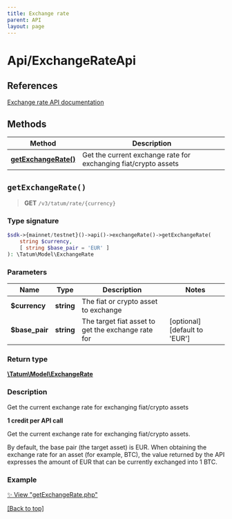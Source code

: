 ```yaml
---
title: Exchange rate
parent: API
layout: page
---
```


# Api/ExchangeRateApi

## References

[Exchange rate API documentation](https://apidoc.tatum.io/tag/Exchange-rate/)

## Methods

Method | Description
------------- | -------------
[**getExchangeRate()**](#getexchangerate) | Get the current exchange rate for exchanging fiat/crypto assets


## `getExchangeRate()`

> **GET** `/v3/tatum/rate/{currency}`

### Type signature

```php
$sdk->{mainnet/testnet}()->api()->exchangeRate()->getExchangeRate(
    string $currency,
    [ string $base_pair = 'EUR' ]
): \Tatum\Model\ExchangeRate
```

### Parameters

Name | Type | Description  | Notes
------------- | ------------- | ------------- | -------------
 **$currency** | **string**  | The fiat or crypto asset to exchange |
 **$base_pair** | **string**  | The target fiat asset to get the exchange rate for | [optional] [default to &#39;EUR&#39;]

### Return type

[**\Tatum\Model\ExchangeRate**](../Model/ExchangeRate.md)

### Description

Get the current exchange rate for exchanging fiat/crypto assets

**1 credit per API call**

 Get the current exchange rate for exchanging fiat/crypto assets.

 By default, the base pair (the target asset) is EUR. When obtaining the exchange rate for an asset (for example, BTC), the value returned by the API expresses the amount of EUR that can be currently exchanged into 1 BTC.

### Example

[✨ View "getExchangeRate.php"](https://github.com/tatumio/tatum-php/blob/master/examples/Api/ExchangeRateApi/getExchangeRate.php)

[[Back to top]](#top)

